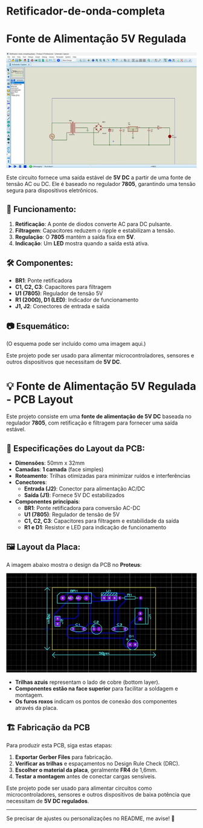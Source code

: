 # Retificador-de-onda-completa
 
# Fonte de Alimentação 5V Regulada

![ESQUEMATICO](https://github.com/VictorJerba/Retificador-de-onda-completa/blob/main/Esquematico.jpeg)

Este circuito fornece uma saída estável de **5V DC** a partir de uma fonte de tensão AC ou DC. Ele é baseado no regulador **7805**, garantindo uma tensão segura para dispositivos eletrônicos.

## 📜 Funcionamento:
1. **Retificação**: A ponte de diodos converte AC para DC pulsante.
2. **Filtragem**: Capacitores reduzem o ripple e estabilizam a tensão.
3. **Regulação**: O **7805** mantém a saída fixa em **5V**.
4. **Indicação**: Um **LED** mostra quando a saída está ativa.

## 🛠️ Componentes:
- **BR1**: Ponte retificadora
- **C1, C2, C3**: Capacitores para filtragem
- **U1 (7805)**: Regulador de tensão 5V
- **R1 (200Ω), D1 (LED)**: Indicador de funcionamento
- **J1, J2**: Conectores de entrada e saída

## 📷 Esquemático:
(O esquema pode ser incluído como uma imagem aqui.)

Este projeto pode ser usado para alimentar microcontroladores, sensores e outros dispositivos que necessitam de **5V DC**.


# 💡 Fonte de Alimentação 5V Regulada - PCB Layout

Este projeto consiste em uma **fonte de alimentação de 5V DC** baseada no regulador **7805**, com retificação e filtragem para fornecer uma saída estável.

## 📌 Especificações do Layout da PCB:
- **Dimensões**: 50mm x 32mm
- **Camadas**: **1 camada** (face simples)
- **Roteamento**: Trilhas otimizadas para minimizar ruídos e interferências
- **Conectores**:
  - **Entrada (J2)**: Conector para alimentação AC/DC
  - **Saída (J1)**: Fornece 5V DC estabilizados
- **Componentes principais**:
  - **BR1**: Ponte retificadora para conversão AC-DC
  - **U1 (7805)**: Regulador de tensão de 5V
  - **C1, C2, C3**: Capacitores para filtragem e estabilidade da saída
  - **R1 e D1**: Resistor e LED para indicação de funcionamento

## 🖼️ Layout da Placa:
A imagem abaixo mostra o design da PCB no **Proteus**:

![PCB Layout](https://github.com/VictorJerba/Retificador-de-onda-completa/blob/main/PCB.jpeg)

- **Trilhas azuis** representam o lado de cobre (bottom layer).
- **Componentes estão na face superior** para facilitar a soldagem e montagem.
- **Os furos roxos** indicam os pontos de conexão dos componentes através da placa.

## 🏗️ Fabricação da PCB
Para produzir esta PCB, siga estas etapas:
1. **Exportar Gerber Files** para fabricação.
2. **Verificar as trilhas** e espaçamentos no Design Rule Check (DRC).
3. **Escolher o material da placa**, geralmente **FR4** de 1,6mm.
4. **Testar a montagem** antes de conectar cargas sensíveis.

Este projeto pode ser usado para alimentar circuitos como microcontroladores, sensores e outros dispositivos de baixa potência que necessitam de **5V DC regulados**.

---

Se precisar de ajustes ou personalizações no README, me avise! 🚀
